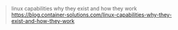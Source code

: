 > linux capabilities why they exist and how they work
> https://blog.container-solutions.com/linux-capabilities-why-they-exist-and-how-they-work
> 